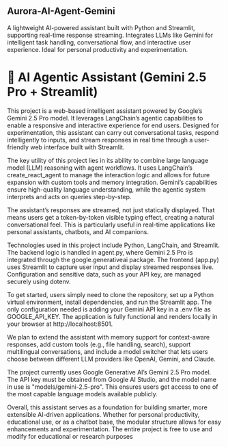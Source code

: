 ## Aurora-AI-Agent-Gemini
A lightweight AI-powered assistant built with Python and Streamlit, supporting real-time response streaming. Integrates LLMs like Gemini for intelligent task handling, conversational flow, and interactive user experience. Ideal for personal productivity and experimentation.
# 🧠 AI Agentic Assistant (Gemini 2.5 Pro + Streamlit)
This project is a web-based intelligent assistant powered by Google’s Gemini 2.5 Pro model. It leverages LangChain’s agentic capabilities to enable a responsive and interactive experience for end users. Designed for experimentation, this assistant can carry out conversational tasks, respond intelligently to inputs, and stream responses in real time through a user-friendly web interface built with Streamlit.

The key utility of this project lies in its ability to combine large language model (LLM) reasoning with agent workflows. It uses LangChain’s create_react_agent to manage the interaction logic and allows for future expansion with custom tools and memory integration. Gemini’s capabilities ensure high-quality language understanding, while the agentic system interprets and acts on queries step-by-step.

The assistant’s responses are streamed, not just statically displayed. That means users get a token-by-token visible typing effect, creating a natural conversational feel. This is particularly useful in real-time applications like personal assistants, chatbots, and AI companions.

Technologies used in this project include Python, LangChain, and Streamlit. The backend logic is handled in agent.py, where Gemini 2.5 Pro is integrated through the google.generativeai package. The frontend (app.py) uses Streamlit to capture user input and display streamed responses live. Configuration and sensitive data, such as your API key, are managed securely using dotenv.

To get started, users simply need to clone the repository, set up a Python virtual environment, install dependencies, and run the Streamlit app. The only configuration needed is adding your Gemini API key in a .env file as GOOGLE_API_KEY. The application is fully functional and renders locally in your browser at http://localhost:8501.

We plan to extend the assistant with memory support for context-aware responses, add custom tools (e.g., file handling, search), support multilingual conversations, and include a model switcher that lets users choose between different LLM providers like OpenAI, Gemini, and Claude.

The project currently uses Google Generative AI’s Gemini 2.5 Pro model. The API key must be obtained from Google AI Studio, and the model name in use is "models/gemini-2.5-pro". This ensures users get access to one of the most capable language models available publicly.

Overall, this assistant serves as a foundation for building smarter, more extensible AI-driven applications. Whether for personal productivity, educational use, or as a chatbot base, the modular structure allows for easy enhancements and experimentation. The entire project is free to use and modify for educational or research purposes
